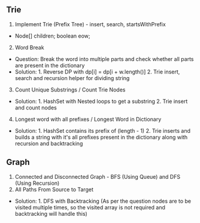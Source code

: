 ## Trie
1. Implement Trie (Prefix Tree) - insert, search, startsWithPrefix
- Node[] children; boolean eow;
2. Word Break 
- Question: Break the word into multiple parts and check whether all parts are present in the dictionary
- Solution: 1. Reverse DP with dp[i] = dp[i + w.length()] 2. Trie insert, search and recursion helper for dividing string 
3. Count Unique Substrings / Count Trie Nodes
- Solution: 1. HashSet with Nested loops to get a substring 2. Trie insert and count nodes
4. Longest word with all prefixes / Longest Word in Dictionary
- Solution: 1. HashSet contains its prefix of (length - 1) 2. Trie inserts and builds a string with it's all prefixes present in the dictionary along with recursion and backtracking
## Graph
1. Connected and Disconnected Graph - BFS (Using Queue) and DFS (Using Recursion)
2. All Paths From Source to Target
- Solution: 1. DFS with Backtracking (As per the question nodes are to be visited multiple times, so the visited array is not required and backtracking will handle this)
